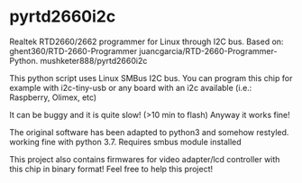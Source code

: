 # pyrtd2660i2c
Realtek RTD2660/2662 programmer for Linux through I2C bus.
Based on: ghent360/RTD-2660-Programmer
					juancgarcia/RTD-2660-Programmer-Python.
					mushketer888/pyrtd2660i2c

This python script uses Linux SMBus I2C bus. 
You can program this chip for example with i2c-tiny-usb or any board with an i2c available (i.e.: Raspberry, Olimex, etc)


It can be buggy and it is quite slow! (>10 min to flash)
Anyway it works fine!

The original software has been adapted to python3 and somehow restyled.
working fine with python 3.7.
Requires smbus module installed


This project also contains firmwares for video adapter/lcd controller with this chip in binary format!
Feel free to help this project!
